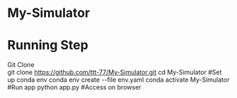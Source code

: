 # My-Simulator
# Running Step
Git Clone  
git clone https://github.com/ttt-77/My-Simulator.git 
cd My-Simulator 
#Set up conda env
conda env create --file env.yaml 
conda activate My-Simulator 
#Run app 
python app.py 
#Access on browser 
